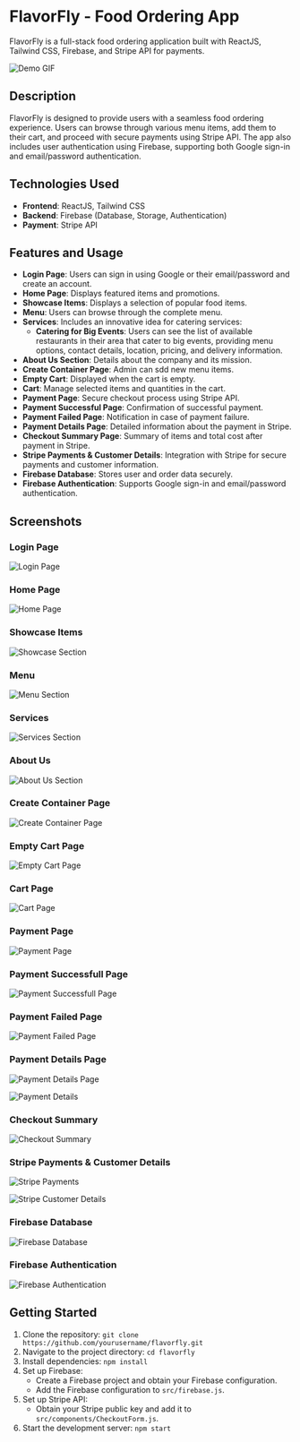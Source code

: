 # FlavorFly - Food Ordering App

FlavorFly is a full-stack food ordering application built with ReactJS, Tailwind CSS, Firebase, and Stripe API for payments.

![Demo GIF](screenshots/Demo.gif)

## Description

FlavorFly is designed to provide users with a seamless food ordering experience. Users can browse through various menu items, add them to their cart, and proceed with secure payments using Stripe API. The app also includes user authentication using Firebase, supporting both Google sign-in and email/password authentication.

## Technologies Used

- **Frontend**: ReactJS, Tailwind CSS
- **Backend**: Firebase (Database, Storage, Authentication)
- **Payment**: Stripe API

## Features and Usage

- **Login Page**: Users can sign in using Google or their email/password and create an account.
- **Home Page**: Displays featured items and promotions.
- **Showcase Items**: Displays a selection of popular food items.
- **Menu**: Users can browse through the complete menu.
- **Services**: Includes an innovative idea for catering services:
  - **Catering for Big Events**: Users can see the list of available restaurants in their area that cater to big events, providing menu options, contact details, location, pricing, and delivery information.
- **About Us Section**: Details about the company and its mission.
- **Create Container Page**: Admin can sdd new menu items.
- **Empty Cart**: Displayed when the cart is empty.
- **Cart**: Manage selected items and quantities in the cart.
- **Payment Page**: Secure checkout process using Stripe API.
- **Payment Successful Page**: Confirmation of successful payment.
- **Payment Failed Page**: Notification in case of payment failure.
- **Payment Details Page**: Detailed information about the payment in Stripe.
- **Checkout Summary Page**: Summary of items and total cost after payment in Stripe.
- **Stripe Payments & Customer Details**: Integration with Stripe for secure payments and customer information.
- **Firebase Database**: Stores user and order data securely.
- **Firebase Authentication**: Supports Google sign-in and email/password authentication.

## Screenshots

### Login Page
![Login Page](screenshots/LoginPage.png)

### Home Page
![Home Page](screenshots/HomePage.png)

### Showcase Items
![Showcase Section](screenshots/ShowcaseItems.png)

### Menu
![Menu Section](screenshots/Menu.png)

### Services
![Services Section](screenshots/Services.png)

### About Us
![About Us Section](screenshots/AboutUs.png)

### Create Container Page
![Create Container Page](screenshots/CreateContainerPage.png)

### Empty Cart Page
![Empty Cart Page](screenshots/EmptyCartPage.png)

### Cart Page
![Cart Page](screenshots/CartPage.png)

### Payment Page
![Payment Page](screenshots/PaymentPage.png)

### Payment Successfull Page
![Payment Successfull Page](screenshots/PaymentSuccessfullPage.png)

### Payment Failed Page
![Payment Failed Page](screenshots/PaymentFailedPage.png)

### Payment Details Page
![Payment Details Page](screenshots/PaymentDetails0.png)

![Payment Details](screenshots/PaymentDetails.png)

### Checkout Summary
![Checkout Summary](screenshots/CheckoutSummary.png)

### Stripe Payments & Customer Details
![Stripe Payments](screenshots/StripePayments.png)

![Stripe Customer Details](screenshots/StripeCustomerDetails.png)

### Firebase Database
![Firebase Database](screenshots/FirebaseDatabase.png)

### Firebase Authentication
![Firebase Authentication](screenshots/FirebaseAuthentication.png)

## Getting Started

1. Clone the repository: `git clone https://github.com/yourusername/flavorfly.git`
2. Navigate to the project directory: `cd flavorfly`
3. Install dependencies: `npm install`
4. Set up Firebase:
   - Create a Firebase project and obtain your Firebase configuration.
   - Add the Firebase configuration to `src/firebase.js`.
5. Set up Stripe API:
   - Obtain your Stripe public key and add it to `src/components/CheckoutForm.js`.
6. Start the development server: `npm start`
